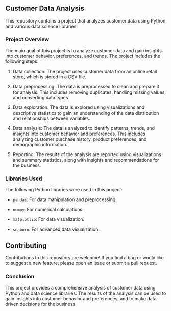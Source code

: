 ## Customer Data Analysis

This repository contains a project that analyzes customer data using Python and various data science libraries.

### Project Overview

The main goal of this project is to analyze customer data and gain insights into customer behavior, preferences, and trends. The project includes the following steps:

1. Data collection: The project uses customer data from an online retail store, which is stored in a CSV file.

2. Data preprocessing: The data is preprocessed to clean and prepare it for analysis. This includes removing duplicates, handling missing values, and converting data types.

3. Data exploration: The data is explored using visualizations and descriptive statistics to gain an understanding of the data distribution and relationships between variables.

4. Data analysis: The data is analyzed to identify patterns, trends, and insights into customer behavior and preferences. This includes analyzing customer purchase history, product preferences, and demographic information.

5. Reporting: The results of the analysis are reported using visualizations and summary statistics, along with insights and recommendations for the business.


### Libraries Used

The following Python libraries were used in this project:

- `pandas`: For data manipulation and preprocessing.

- `numpy`: For numerical calculations.

- `matplotlib`: For data visualization.

- `seaborn`: For advanced data visualization.


## Contributing

Contributions to this repository are welcome! If you find a bug or would like to suggest a new feature, please open an issue or submit a pull request.


### Conclusion

This project provides a comprehensive analysis of customer data using Python and data science libraries. The results of the analysis can be used to gain insights into customer behavior and preferences, and to make data-driven decisions for the business.
